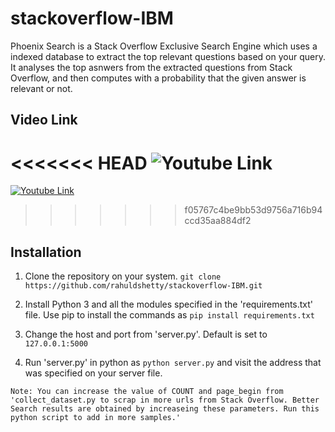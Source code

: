 # stackoverflow-IBM 
Phoenix Search is a Stack Overflow Exclusive Search Engine which uses a indexed database to extract the top relevant questions based on your query. It analyses the top asnwers from the extracted questions from Stack Overflow, and then computes with a probability that the given answer is relevant or not.

## Video Link
<<<<<<< HEAD
![Youtube Link](https://youtu.be/cRmtmLGRU1c)
=======
[![Youtube Link](https://img.youtube.com/vi/cRmtmLGRU1c/0.jpg)](https://youtu.be/cRmtmLGRU1c "Youtube Link")
>>>>>>> f05767c4be9bb53d9756a716b94ccd35aa884df2

## Installation

1) Clone the repository on your system. `git clone https://github.com/rahuldshetty/stackoverflow-IBM.git`

2) Install Python 3 and all the modules specified in the 'requirements.txt' file. Use pip to install the commands as `pip install requirements.txt`

3) Change the host and port from 'server.py'. Default is set to `127.0.0.1:5000`

4) Run 'server.py' in python as `python server.py` and visit the address that was specified on your server file.

`Note: You can increase the value of COUNT and page_begin from 'collect_dataset.py to scrap in more urls from Stack Overflow. Better Search results are obtained by increaseing these parameters. Run this python script to add in more samples.'`
